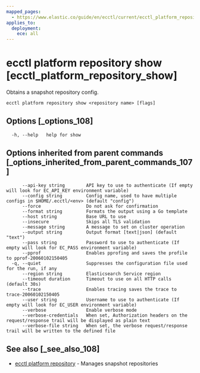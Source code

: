 ```yaml
---
mapped_pages:
  - https://www.elastic.co/guide/en/ecctl/current/ecctl_platform_repository_show.html
applies_to:
  deployment:
    ece: all
---
```


# ecctl platform repository show [ecctl_platform_repository_show]

Obtains a snapshot repository config.

```
ecctl platform repository show <repository name> [flags]
```


## Options [_options_108]

```
  -h, --help   help for show
```


## Options inherited from parent commands [_options_inherited_from_parent_commands_107]

```
      --api-key string        API key to use to authenticate (If empty will look for EC_API_KEY environment variable)
      --config string         Config name, used to have multiple configs in $HOME/.ecctl/<env> (default "config")
      --force                 Do not ask for confirmation
      --format string         Formats the output using a Go template
      --host string           Base URL to use
      --insecure              Skips all TLS validation
      --message string        A message to set on cluster operation
      --output string         Output format [text|json] (default "text")
      --pass string           Password to use to authenticate (If empty will look for EC_PASS environment variable)
      --pprof                 Enables pprofing and saves the profile to pprof-20060102150405
  -q, --quiet                 Suppresses the configuration file used for the run, if any
      --region string         Elasticsearch Service region
      --timeout duration      Timeout to use on all HTTP calls (default 30s)
      --trace                 Enables tracing saves the trace to trace-20060102150405
      --user string           Username to use to authenticate (If empty will look for EC_USER environment variable)
      --verbose               Enable verbose mode
      --verbose-credentials   When set, Authorization headers on the request/response trail will be displayed as plain text
      --verbose-file string   When set, the verbose request/response trail will be written to the defined file
```


## See also [_see_also_108]

* [ecctl platform repository](/reference/ecctl_platform_repository.md) - Manages snapshot repositories


